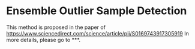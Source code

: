# Ensemble Outlier Sample Detection
This method is proposed in the paper of https://www.sciencedirect.com/science/article/pii/S0169743917305919
In more details, please go to ***.
